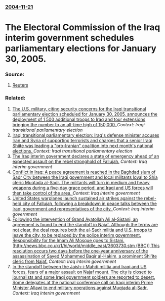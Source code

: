 ### [2004-11-21](/news/2004/11/21/index.md)

#  The Electoral Commission of the Iraq interim government schedules parliamentary elections for January 30, 2005. 




### Source:

1. [Reuters](http://www.reuters.co.uk/newsPackageArticle.jhtml?type=topNews&storyID=624862&section=news)

### Related:

1. [ The U.S. military, citing security concerns for the Iraqi transitional parliamentary election scheduled for January 30, 2005, announces the deployment of 1,500 additional troops to Iraq and tour extensions bringing the number to an all-time high of 150,000. ](/news/2004/12/2/the-u-s-military-citing-security-concerns-for-the-iraqi-transitional-parliamentary-election-scheduled-for-january-30-2005-announces-the.md) _Context: Iraqi transitional parliamentary election_
2. [ Iraqi transitional parliamentary election: Iraq's defense minister accuses Iran and Syria of supporting terrorists and charges that a senior Iraqi Shiite was leading a "pro-Iranian" coalition into next month's national elections. ](/news/2004/12/15/iraqi-transitional-parliamentary-election-iraq-s-defense-minister-accuses-iran-and-syria-of-supporting-terrorists-and-charges-that-a-senio.md) _Context: Iraqi transitional parliamentary election_
3. [ The Iraq interim government declares a state of emergency ahead of an expected assault on the rebel stronghold of Fallujah.](/news/2004/11/6/the-iraq-interim-government-declares-a-state-of-emergency-ahead-of-an-expected-assault-on-the-rebel-stronghold-of-fallujah.md) _Context: Iraq interim government_
4. [ Conflict in Iraq: A peace agreement is reached in the Baghdad slum of Sadr City between the Iraqi government and local militants loyal to Shia cleric Muqtada al-Sadr. The militants will turn in medium and heavy weapons during a five-day grace period, and Iraqi and US forces will then take control of the area. ](/news/2004/10/9/conflict-in-iraq-a-peace-agreement-is-reached-in-the-baghdad-slum-of-sadr-city-between-the-iraqi-government-and-local-militants-loyal-to-s.md) _Context: Iraq interim government_
5. [ United States warplanes launch sustained air strikes against the rebel-held city of Fallujah, following a breakdown in peace talks between the Iraqi government and representatives of the city. ](/news/2004/10/14/united-states-warplanes-launch-sustained-air-strikes-against-the-rebel-held-city-of-fallujah-following-a-breakdown-in-peace-talks-between.md) _Context: Iraq interim government_
6. [ Following the intervention of Grand Ayatollah Ali al-Sistani, an agreement is found to end the standoff in Najaf. Although the terms are not clear, the deal requires both the al-Sadr militia and U.S. troops to leave the city, to be replaced by the police interim government. Responsibility for the Imam Ali Mosque goes to Sistani. [http://news.bbc.co.uk/1/hi/world/middle_east/3603730.stm (BBC)] This resolution occurs two days before the one-year anniversary of the assassination of Sayed Mohammed Baqir al-Hakim, a prominent Shi'ite cleric from Najaf.](/news/2004/08/27/following-the-intervention-of-grand-ayatollah-ali-al-sistani-an-agreement-is-found-to-end-the-standoff-in-najaf-although-the-terms-are-no.md) _Context: Iraq interim government_
7. [ In the standoff between the Jaish-i-Mahdi militia and Iraqi and US forces, fears of a major assault on Najaf mount. The city is closed to journalists and some Iraqi government soldiers are reported to desert. Some delegates at the national conference call on Iraqi interim Prime Minister Allawi to end military operations against Muqtada al-Sadr. ](/news/2004/08/16/in-the-standoff-between-the-jaish-i-mahdi-militia-and-iraqi-and-us-forces-fears-of-a-major-assault-on-najaf-mount-the-city-is-closed-to-j.md) _Context: Iraq interim government_
